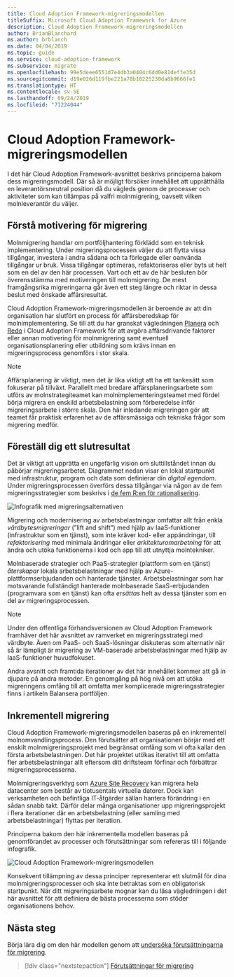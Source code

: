 ```yaml
---
title: Cloud Adoption Framework-migreringsmodellen
titleSuffix: Microsoft Cloud Adoption Framework for Azure
description: Cloud Adoption Framework-migreringsmodellen
author: BrianBlanchard
ms.author: brblanch
ms.date: 04/04/2019
ms.topic: guide
ms.service: cloud-adoption-framework
ms.subservice: migrate
ms.openlocfilehash: 99e5deee6551d7e4db3a0404c6dd0e81deffe35d
ms.sourcegitcommit: d19e026d119fbe221a78b10225230da8b9666fe1
ms.translationtype: HT
ms.contentlocale: sv-SE
ms.lasthandoff: 09/24/2019
ms.locfileid: "71224044"
---
```

# <a name="cloud-adoption-framework-migration-model"></a>Cloud Adoption Framework-migreringsmodellen

I det här Cloud Adoption Framework-avsnittet beskrivs principerna bakom dess migreringsmodell. Där så är möjligt försöker innehållet att upprätthålla en leverantörsneutral position då du vägleds genom de processer och aktiviteter som kan tillämpas på valfri molnmigrering, oavsett vilken molnleverantör du väljer.

## <a name="understand-migration-motivations"></a>Förstå motivering för migrering

Molnmigrering handlar om portföljhantering förklädd som en teknisk implementering. Under migreringsprocessen väljer du att flytta vissa tillgångar, investera i andra sådana och ta förlegade eller oanvända tillgångar ur bruk. Vissa tillgångar optimeras, refaktoriseras eller byts ut helt som en del av den här processen. Vart och ett av de här besluten bör överensstämma med motiveringen till molnmigrering. De mest framgångsrika migreringarna går även ett steg längre och riktar in dessa beslut med önskade affärsresultat.

Cloud Adoption Framework-migreringsmodellen är beroende av att din organisation har slutfört en process för affärsberedskap för molnimplementering. Se till att du har granskat vägledningen [Planera](../../strategy/index.md) och [Redo](../../ready/index.md) i Cloud Adoption Framework för att avgöra affärsdrivande faktorer eller annan motivering för molnmigrering samt eventuell organisationsplanering eller utbildning som krävs innan en migreringsprocess genomförs i stor skala.

> [!NOTE]
> Affärsplanering är viktigt, men det är lika viktigt att ha ett tankesätt som fokuserar på tillväxt. Parallellt med bredare affärsplaneringsarbete som utförs av molnstrategiteamet kan molnimplementeringsteamet med fördel börja migrera en enskild arbetsbelastning som förberedelse inför migreringsarbete i större skala. Den här inledande migreringen gör att teamet får praktisk erfarenhet av de affärsmässiga och tekniska frågor som migrering medför.

## <a name="envision-an-end-state"></a>Föreställ dig ett slutresultat

Det är viktigt att upprätta en ungefärlig vision om sluttillståndet innan du påbörjar migreringsarbetet. Diagrammet nedan visar en lokal startpunkt med infrastruktur, program och data som definierar din *digital egendom*. Under migreringsprocessen överförs dessa tillgångar via någon av de fem migreringsstrategier som beskrivs i [de fem R:en för rationalisering](../../digital-estate/5-rs-of-rationalization.md).

![Infografik med migreringsalternativen](../../_images/migrate/migration-options.png)

Migrering och modernisering av arbetsbelastningar omfattar allt från enkla *värdbytesmigreringar* (”lift and shift”) med hjälp av IaaS-funktioner (infrastruktur som en tjänst), som inte kräver kod- eller appändringar, till *refaktorisering* med minimala ändringar eller *arkitekturomarbetning* för att ändra och utöka funktionerna i kod och app till att utnyttja molntekniker.

Molnbaserade strategier och PaaS-strategier (plattform som en tjänst) *återskapar* lokala arbetsbelastningar med hjälp av Azure-plattformserbjudanden och hanterade tjänster. Arbetsbelastningar som har motsvarande fullständigt hanterade molnbaserade SaaS-erbjudanden (programvara som en tjänst) kan ofta *ersättas* helt av dessa tjänster som en del av migreringsprocessen.

> [!NOTE]
> Under den offentliga förhandsversionen av Cloud Adoption Framework framhäver det här avsnittet av ramverket en migreringsstrategi med värdbyte. Även om PaaS- och SaaS-lösningar diskuteras som alternativ när så är lämpligt är migrering av VM-baserade arbetsbelastningar med hjälp av IaaS-funktioner huvudfokuset.
>
> Andra avsnitt och framtida iterationer av det här innehållet kommer att gå in djupare på andra metoder. En genomgång på hög nivå om att utöka migreringens omfång till att omfatta mer komplicerade migreringsstrategier finns i artikeln Balansera portföljen.

## <a name="incremental-migration"></a>Inkrementell migrering

Cloud Adoption Framework-migreringsmodellen baseras på en inkrementell molnomvandlingsprocess. Den förutsätter att organisationen börjar med ett enskilt molnmigreringsprojekt med begränsat omfång som vi ofta kallar den första arbetsbelastningen. Det här projektet utökas iterativt till att omfatta fler arbetsbelastningar allt eftersom ditt driftsteam förfinar och förbättrar migreringsprocesserna.

Molnmigreringsverktyg som [Azure Site Recovery](https://docs.microsoft.com/azure/site-recovery/site-recovery-overview) kan migrera hela datacenter som består av tiotusentals virtuella datorer. Dock kan verksamheten och befintliga IT-åtgärder sällan hantera förändring i en sådan snabb takt. Därför delar många organisationer upp migreringsprojekt i flera iterationer där en arbetsbelastning (eller samling med arbetsbelastningar) flyttas per iteration.

Principerna bakom den här inkrementella modellen baseras på genomförandet av processer och förutsättningar som refereras till i följande infografik.

![Cloud Adoption Framework-migreringsmodellen](../../_images/operational-transformation-migrate.png)

Konsekvent tillämpning av dessa principer representerar ett slutmål för dina molnmigreringsprocesser och ska inte betraktas som en obligatorisk startpunkt. När ditt migreringsarbete mognar kan du läsa vägledningen i det här avsnittet för att definiera de bästa processerna som stöder organisationens behov.

## <a name="next-steps"></a>Nästa steg

Börja lära dig om den här modellen genom att [undersöka förutsättningarna för migrering](./prerequisites/index.md).

> [!div class="nextstepaction"]
> [Förutsättningar för migrering](./prerequisites/index.md)
